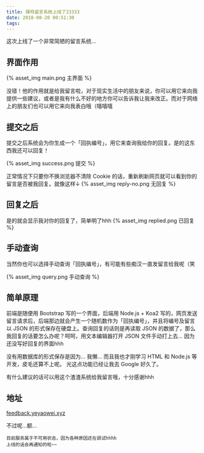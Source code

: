 ```yaml
---
title: 辣鸡留言系统上线了23333
date: 2018-08-20 00:51:30
tags:
---
```

这次上线了一个非常简陋的留言系统...
## 界面作用
{% asset_img main.png 主界面 %}

没错！他的作用就是给我留言啦，对于现实生活中的朋友来说，你可以用它来向我提供一些建议，或者是我有什么不好的地方你可以告诉我让我来改正。而对于网络上的朋友们也可以用它来向我表白哦（嘻嘻嘻
<!--more-->
## 提交之后

提交之后系统会为你生成一个「回执编号」，用它来查询我给你的回复。是的这东西我还可以回复！

{% asset_img success.png 提交 %}

正常情况下只要你不换浏览器不清除 Cookie 的话，重新刷新网页就可以看到你的留言是否被我回复。就像这样↓
{% asset_img reply-no.png 无回复 %}

## 回复之后
是的就会显示我对你的回复了，简单明了hhh
{% asset_img replied.png 已回复 %}

## 手动查询
当然你也可以选择手动查询「回执编号」，有可能有些痴汉一直发留言给我呢（笑

{% asset_img query.png 手动查询 %}

## 简单原理
前端是随便用 Bootstrap 写的一个界面，后端用 Node.js + Koa2 写的，网页发送留言请求后，后端那边就会产生一个随机数作为「回执编号」，并且将编号及留言以 JSON 的形式保存在硬盘上。查询回复的话则是再读取 JSON 的数据了，那么我回复的话要怎么办呢？呵呵，用文本编辑器打开 JSON 文件手动打上去... 因为还没写好回复的界面hhh

没有用数据库的形式保存是因为... 我懒...
而且我也才刚学习 HTML 和 Node.js 等开发，皮毛还算不上呢。
光这点功能已经让我去 Google 好久了。

有什么建议的话可以用这个渣渣系统给我留言哦，十分感谢hhh

## 地址
[feedback.yeyaowei.xyz](http://feedback.yeyaowei.xyz)

不过呢...额...
```
目前服务属于不可用状态，因为各种原因还在调试hhhh
上线的话会再通知的啦~~
```